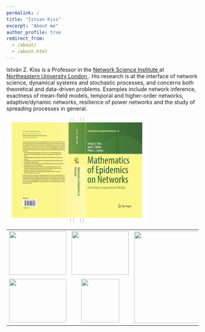 ```yaml
---
permalink: /
title: "Istvan Kiss"
excerpt: "About me"
author_profile: true
redirect_from: 
  - /about/
  - /about.html
---
```


István Z. Kiss is a Professor in the <a href='https://www.networkscienceinstitute.org/'> Network Science Institute </a> at <a href='https://www.nulondon.ac.uk/'> Northeastern University London </a>. His research is at the interface of network science, dynamical systems and stochastic processes, and concerns both theoretical and data-driven problems. Examples include network inference, exactness of mean-field models, temporal and higher-order networks, adaptive/dynamic networks, resilience of power networks and the study of spreading processes in general.
<div> 
<a href="http://www.springer.com/la/book/9783319508047" target="_blank"> <img  src="../images/Revised_Cover_2.png" alt="world cloud" width="370" /></a>
</div>
<table>
<tr>
<td><a href="img/HexSIRNewV2.png" target="_blank"><img src="../image/HexSIRNewV2.png" style="width:150px;height:114px;"></a></td>
<td><a href="img/SmallWorldNew.png" target="_blank"><img src="../image/SmallWorldNew.png" style="width:150px;height:114px;"></a></td>
<th rowspan="2"> <right><a href="img/World_Cloud.png" target="_blank"><img src="../image/World_Cloud.png" style="width:450px;height:240px;"></a></right></th>
</tr>
<tr>
<td><a href="img/SfSIRNew.png" target="_blank"><img src="../image/SfSIRNew.png" style="width:150px;height:114px;"></a></td>
<td><center><a href="img/Picture1.png" target="_blank"><img src="../image/Picture1.png" style="width:100px;height:114px;"></a></center></td>
</tr>
</table>